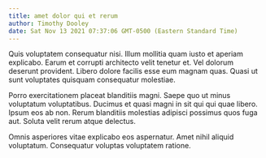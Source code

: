 ```yaml
---
title: amet dolor qui et rerum
author: Timothy Dooley
date: Sat Nov 13 2021 07:37:06 GMT-0500 (Eastern Standard Time)
---
```

Quis voluptatem consequatur nisi. Illum mollitia quam iusto et aperiam explicabo. Earum et corrupti architecto velit tenetur et. Vel dolorum deserunt provident. Libero dolore facilis esse eum magnam quas. Quasi ut sunt voluptates quisquam consequatur molestiae.

 Porro exercitationem placeat blanditiis magni. Saepe quo ut minus voluptatum voluptatibus. Ducimus et quasi magni in sit qui qui quae libero. Ipsum eos ab non. Rerum blanditiis molestias adipisci possimus quos fuga aut. Soluta velit rerum atque delectus.

 Omnis asperiores vitae explicabo eos aspernatur. Amet nihil aliquid voluptatum. Consequatur voluptas voluptatem ratione.